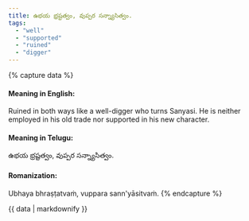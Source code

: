 ```yaml
---
title: ఉభయ భ్రష్టత్వం, వుప్పర సన్న్యాసిత్వం.
tags:
  - "well"
  - "supported"
  - "ruined"
  - "digger"
---
```


{% capture data %}
#### Meaning in English:
Ruined in both ways like a well-digger who turns Sanyasi.
He is neither employed in his old trade nor supported in his new character.

#### Meaning in Telugu:
ఉభయ భ్రష్టత్వం, వుప్పర సన్న్యాసిత్వం.

#### Romanization:
Ubhaya bhraṣṭatvaṁ, vuppara sann'yāsitvaṁ.
{% endcapture %}

{{ data | markdownify }}

